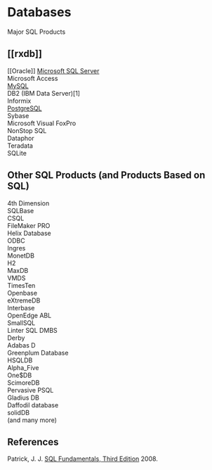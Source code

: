 Databases
===

Major SQL Products

[[rxdb]]
---
[[Oracle]]
[Microsoft SQL Server](database/sql_server.md)  
Microsoft Access  
[MySQL](mysql.md)  
DB2 (IBM Data Server)[1]  
Informix  
[PostgreSQL](postgres.md)  
Sybase  
Microsoft Visual FoxPro  
NonStop SQL  
Dataphor  
Teradata  
SQLite  

Other SQL Products (and Products Based on SQL)
---
4th Dimension  
SQLBase  
CSQL  
FileMaker PRO  
Helix Database  
ODBC  
Ingres  
MonetDB  
H2  
MaxDB  
VMDS  
TimesTen  
Openbase  
eXtremeDB  
Interbase  
OpenEdge ABL  
SmallSQL  
Linter SQL DMBS  
Derby  
Adabas D  
Greenplum Database  
HSQLDB  
Alpha_Five  
One$DB  
ScimoreDB  
Pervasive PSQL  
Gladius DB  
Daffodil database  
solidDB  
(and many more)  

References
---
Patrick, J. J. [SQL Fundamentals, Third Edition](https://www.oreilly.com/library/view/sql-fundamentals-third/9780137156146/) 2008.